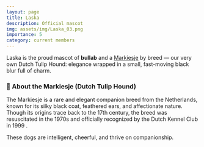 ```yaml
---
layout: page
title: Laska
description: Official mascot
img: assets/img/Laska_03.png
importance: 5
category: current members
---
```


Laska is the proud mascot of **bullab** and a [Markiesje](https://www.markiesjeusa.org/markiesje-history) by breed — our very own Dutch Tulip Hound: elegance wrapped in a small, fast-moving black blur full of charm.

### 🌷 About the Markiesje (Dutch Tulip Hound)
The Markiesje is a rare and elegant companion breed from the Netherlands, known for its silky black coat, feathered ears, and affectionate nature. Though its origins trace back to the 17th century, the breed was resuscitated in the 1970s and officially recognized by the Dutch Kennel Club in 1999 .

These dogs are intelligent, cheerful, and thrive on companionship.